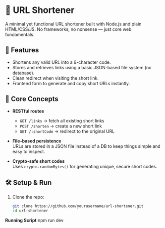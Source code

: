 # 🔗 URL Shortener

A minimal yet functional URL shortener built with Node.js and plain HTML/CSS/JS. No frameworks, no nonsense — just core web fundamentals.

## 🚀 Features

- Shortens any valid URL into a 6-character code.
- Stores and retrieves links using a basic JSON-based file system (no database).
- Clean redirect when visiting the short link.
- Frontend form to generate and copy short URLs instantly.

## 🧠 Core Concepts

- **RESTful routes**  
  - `GET /links` → fetch all existing short links  
  - `POST /shorten` → create a new short link  
  - `GET /:shortCode` → redirect to the original URL

- **File-based persistence**  
  URLs are stored in a JSON file instead of a DB to keep things simple and easy to inspect.

- **Crypto-safe short codes**  
  Uses `crypto.randomBytes()` for generating unique, secure short codes.

## 🛠️ Setup & Run

1. Clone the repo:
   ```bash
   git clone https://github.com/yourusername/url-shortener.git
   cd url-shortener

**Running Script**
  npm run dev
